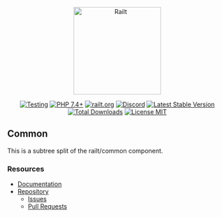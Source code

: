 <p align="center">
    <img src="https://railt.org/images/logo-dark.svg" width="200" alt="Railt" />
</p>
<p align="center">
    <a href="https://github.com/railt/common/actions?workflow=Testing"><img src="https://github.com/railt/common/workflows/Testing/badge.svg" alt="Testing" /></a>
    <a href="https://packagist.org/packages/railt/common"><img src="https://img.shields.io/badge/PHP-7.4+-6f4ca5.svg" alt="PHP 7.4+"></a>
    <a href="https://railt.org"><img src="https://img.shields.io/badge/official-site-6f4ca5.svg" alt="railt.org"></a>
    <a href="https://discord.gg/ND7SpD4"><img src="https://img.shields.io/badge/discord-chat-6f4ca5.svg" alt="Discord"></a>
    <a href="https://packagist.org/packages/railt/common"><img src="https://poser.pugx.org/railt/common/version" alt="Latest Stable Version"></a>
    <a href="https://packagist.org/packages/railt/common"><img src="https://poser.pugx.org/railt/common/downloads" alt="Total Downloads"></a>
    <a href="https://raw.githubusercontent.com/railt/common/master/LICENSE.md"><img src="https://poser.pugx.org/railt/common/license" alt="License MIT"></a>
</p>


## Common

This is a subtree split of the railt/common component.

### Resources

- [Documentation](https://github.com/railt/docs)
- [Repository](https://github.com/railt/railt)
    - [Issues](https://github.com/railt/railt/issues)
    - [Pull Requests](https://github.com/railt/railt/pulls)
